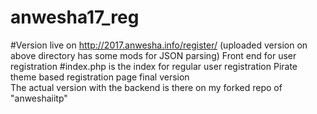 # anwesha17_reg
#Version live on http://2017.anwesha.info/register/
(uploaded version on above directory has some mods for JSON parsing)
Front end for user registration
#index.php is the index for regular user registration
Pirate theme based registration page final version<br>
The actual version with the backend is there on my forked repo of "anweshaiitp"
